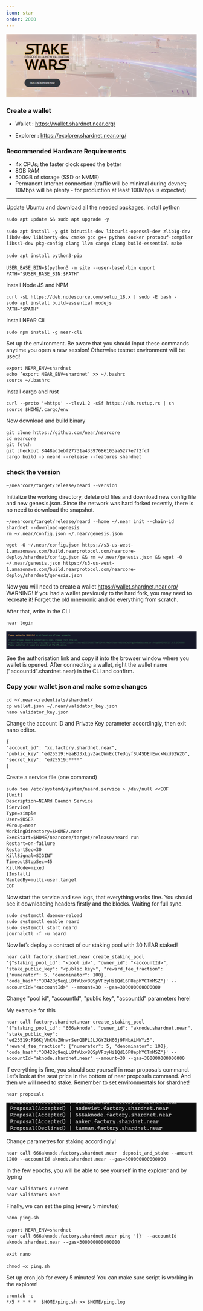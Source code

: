 ```yaml
---
icon: star
order: 2000
---
```

![](/static/image3.png)

### Create a wallet
- Wallet : https://wallet.shardnet.near.org/

- Explorer : https://explorer.shardnet.near.org/


### Recommended Hardware Requirements 
 - 4x CPUs; the faster clock speed the better
 - 8GB RAM
 - 500GB of storage (SSD or NVME)
 - Permanent Internet connection (traffic will be minimal during devnet; 10Mbps will be plenty - for production at least 100Mbps is expected)
 ---

Update Ubuntu and download all the needed packages, install python

```
sudo apt update && sudo apt upgrade -y

sudo apt install -y git binutils-dev libcurl4-openssl-dev zlib1g-dev libdw-dev libiberty-dev cmake gcc g++ python docker protobuf-compiler libssl-dev pkg-config clang llvm cargo clang build-essential make

sudo apt install python3-pip 

USER_BASE_BIN=$(python3 -m site --user-base)/bin export PATH="$USER_BASE_BIN:$PATH"
```

Install Node JS and NPM
```
curl -sL https://deb.nodesource.com/setup_18.x | sudo -E bash - 
sudo apt install build-essential nodejs 
PATH="$PATH"
```

Install NEAR Cli
```
sudo npm install -g near-cli
```

Set up the environment. Be aware that you should input these commands anytime you open a new session! Otherwise testnet environment will be used!
```
export NEAR_ENV=shardnet 
echo ‘export NEAR_ENV=shardnet’ >> ~/.bashrc 
source ~/.bashrc
```

Install cargo and rust
```
curl --proto '=https' --tlsv1.2 -sSf https://sh.rustup.rs | sh
source $HOME/.cargo/env
```

Now download and build binary
```
git clone https://github.com/near/nearcore 
cd nearcore 
git fetch 
git checkout 8448ad1ebf27731a43397686103aa5277e7f2fcf
cargo build -p neard --release --features shardnet
```
### check the version
```
~/nearcore/target/release/neard --version
```

Initialize the working directory, delete old files and download new config file and new genesis.json. Since the network was hard forked recently, there is no need to download the snapshot.

```
~/nearcore/target/release/neard --home ~/.near init --chain-id shardnet --download-genesis 
rm ~/.near/config.json ~/.near/genesis.json
```
```
wget -O ~/.near/config.json https://s3-us-west-1.amazonaws.com/build.nearprotocol.com/nearcore-deploy/shardnet/config.json && rm ~/.near/genesis.json && wget -O ~/.near/genesis.json https://s3-us-west-1.amazonaws.com/build.nearprotocol.com/nearcore-deploy/shardnet/genesis.json
```

Now you will need to create a wallet https://wallet.shardnet.near.org/
WARNING! If you had a wallet previously to the hard fork, you may need to recreate it! Forget the old mnemonic and do everything from scratch.

After that, write in the CLI
```
near login
```
![](/static/image1.png)

See the authorisation link and copy it into the browser window where you wallet is opened. After connecting a wallet, right the wallet name ("accountId".shardnet.near) in the CLI and confirm.

### Copy your wallet json and make some changes

```
cd ~/.near-credentials/shardnet/
cp wallet.json ~/.near/validator_key.json
nano validator_key.json
```
Change the account ID and Private Key parameter accordingly, then exit nano editor.
```
{ 
"account_id": "xx.factory.shardnet.near", 
"public_key":"ed25519:HeaBJ3xLgvZacQWmEctTeUqyfSU4SDEnEwckWxd92W2G", "secret_key": "ed25519:****" 
}
```

Create a service file (one command)
```
sudo tee /etc/systemd/system/neard.service > /dev/null <<EOF 
[Unit] 
Description=NEARd Daemon Service 
[Service] 
Type=simple 
User=$USER
#Group=near 
WorkingDirectory=$HOME/.near
ExecStart=$HOME/nearcore/target/release/neard run 
Restart=on-failure 
RestartSec=30 
KillSignal=SIGINT 
TimeoutStopSec=45 
KillMode=mixed 
[Install] 
WantedBy=multi-user.target 
EOF
```

Now start the service and see logs, that everything works fine. You should see it downloading headers firstly and the blocks. Waiting for full sync.

```
sudo systemctl daemon-reload 
sudo systemctl enable neard 
sudo systemctl start neard
journalctl -f -u neard
```
Now let’s deploy a contract of our staking pool with 30 NEAR staked!
```
near call factory.shardnet.near create_staking_pool '{"staking_pool_id": "<pool id>", "owner_id": "<accountId>", "stake_public_key": "<public key>", "reward_fee_fraction": {"numerator": 5, "denominator": 100}, "code_hash":"DD428g9eqLL8fWUxv8QSpVFzyHi1Qd16P8ephYCTmMSZ"}' --accountId="<accountId>" --amount=30 --gas=300000000000000
```

Change "pool id", "accountId", "public key", "accountId" parameters here!

My example for this

```
near call factory.shardnet.near create_staking_pool '{"staking_pool_id": "666aknode", "owner_id": "aknode.shardnet.near", "stake_public_key": "ed25519:FS6KjVhKNaZHnwrSerQBPLJLJGYZkH66j9FNbALHWYz5", "reward_fee_fraction": {"numerator": 5, "denominator": 100}, "code_hash":"DD428g9eqLL8fWUxv8QSpVFzyHi1Qd16P8ephYCTmMSZ"}' --accountId="aknode.shardnet.near" --amount=30 --gas=300000000000000
```

If everything is fine, you should see yourself in near proposals command. Let’s look at the seat price in the bottom of near proposals command. And then we will need to stake. Remember to set environmentals for shardnet!

```
near proposals
```
![](/static/image2.png)

Change parametres for staking accordingly!

```
near call 666aknode.factory.shardnet.near  deposit_and_stake --amount 1200 --accountId aknode.shardnet.near --gas=300000000000000
```

In the few epochs, you will be able to see yourself in the explorer and by typing

```
near validators current 
near validators next
```

Finally, we can set the ping (every 5 minutes)
```
nano ping.sh

export NEAR_ENV=shardnet
near call 666aknode.factory.shardnet.near ping '{}' --accountId aknode.shardnet.near --gas=300000000000000

exit nano

chmod +x ping.sh
```

Set up cron job for every 5 minutes! You can make sure script is working in the explorer!

```
crontab -e 
*/5 * * * *  $HOME/ping.sh >> $HOME/ping.log
```

